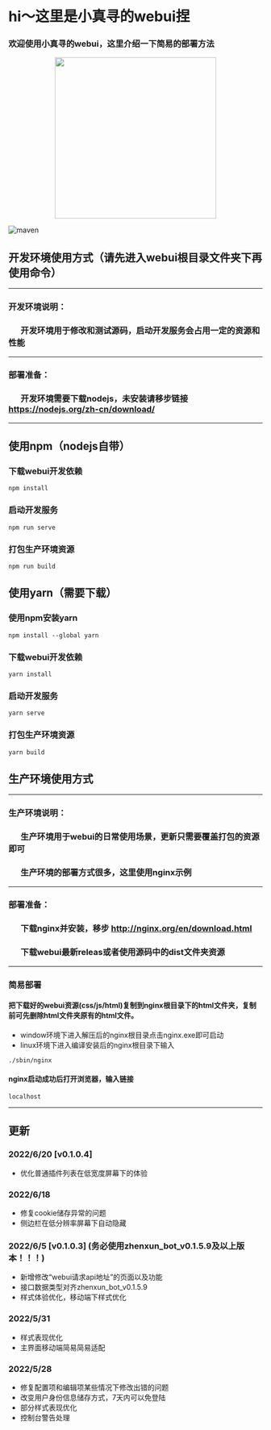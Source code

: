 # hi～这里是小真寻的webui捏
### 欢迎使用小真寻的webui，这里介绍一下简易的部署方法
<div align=center><img width="320" height="320" src="https://raw.githubusercontent.com/HibiKier/zhenxun_bot/main/logo.png"/></div>

![maven](https://img.shields.io/badge/Vue-2.6.14-blue)

## 开发环境使用方式（请先进入webui根目录文件夹下再使用命令）

****
### 开发环境说明：
### &ensp; &ensp; 开发环境用于修改和测试源码，启动开发服务会占用一定的资源和性能
****
### 部署准备：
### &ensp; &ensp; 开发环境需要下载nodejs，未安装请移步链接 https://nodejs.org/zh-cn/download/
****


## 使用npm（nodejs自带）

### 下载webui开发依赖

```
npm install
```

### 启动开发服务
```
npm run serve
```

### 打包生产环境资源
```
npm run build
```

## 使用yarn（需要下载）

### 使用npm安装yarn

```
npm install --global yarn
```

### 下载webui开发依赖

```
yarn install
```

### 启动开发服务
```
yarn serve
```

### 打包生产环境资源
```
yarn build
```


## 生产环境使用方式
****
### 生产环境说明：
### &ensp; &ensp; 生产环境用于webui的日常使用场景，更新只需要覆盖打包的资源即可
### &ensp; &ensp; 生产环境的部署方式很多，这里使用nginx示例

****
### 部署准备：
### &ensp; &ensp; 下载nginx并安装，移步 http://nginx.org/en/download.html
### &ensp; &ensp; 下载webui最新releas或者使用源码中的dist文件夹资源

****
### 简易部署

#### 把下载好的webui资源(css/js/html)复制到nginx根目录下的html文件夹，复制前可先删除html文件夹原有的html文件。
*  window环境下进入解压后的nginx根目录点击nginx.exe即可启动
*  linux环境下进入编译安装后的nginx根目录下输入
```
./sbin/nginx
```


#### nginx启动成功后打开浏览器，输入链接
```
localhost
```

****



## 更新

### 2022/6/20 \[v0.1.0.4] 
* 优化普通插件列表在低宽度屏幕下的体验

### 2022/6/18

* 修复cookie储存异常的问题
* 侧边栏在低分辨率屏幕下自动隐藏

### 2022/6/5 \[v0.1.0.3] (__务必使用zhenxun_bot_v0.1.5.9及以上版本！！！__)
* 新增修改“webui请求api地址”的页面以及功能
* 接口数据类型对齐zhenxun_bot_v0.1.5.9
* 样式体验优化，移动端下样式优化

### 2022/5/31

* 样式表现优化
* 主界面移动端简易简易适配


### 2022/5/28

* 修复配置项和编辑项某些情况下修改出错的问题
* 改变用户身份信息储存方式，7天内可以免登陆
* 部分样式表现优化
* 控制台警告处理
